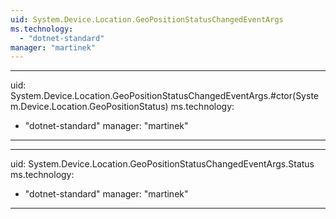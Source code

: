 ```yaml
---
uid: System.Device.Location.GeoPositionStatusChangedEventArgs
ms.technology: 
  - "dotnet-standard"
manager: "martinek"
---
```


---
uid: System.Device.Location.GeoPositionStatusChangedEventArgs.#ctor(System.Device.Location.GeoPositionStatus)
ms.technology: 
  - "dotnet-standard"
manager: "martinek"
---

---
uid: System.Device.Location.GeoPositionStatusChangedEventArgs.Status
ms.technology: 
  - "dotnet-standard"
manager: "martinek"
---
